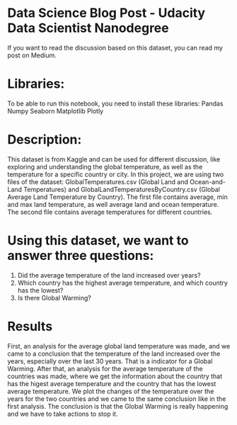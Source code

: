 # Data Science Blog Post - Udacity Data Scientist Nanodegree

If you want to read the discussion based on this dataset, you can read my post on Medium. 

# Libraries:

To be able to run this notebook, you need to install these libraries:
Pandas
Numpy
Seaborn
Matplotlib
Plotly

# Description:
This dataset is from Kaggle and can be used for different discussion, like exploring and understanding the global temperature, as well as the temperature for a specific country or city. In this project, we are using two files of the dataset: GlobalTemperatures.csv (Global Land and Ocean-and-Land Temperatures) and GlobalLandTemperaturesByCountry.csv (Global Average Land Temperature by Country). 
The first file contains average, min and max land temperature, as well average land and ocean temperature.
The second file contains average temperatures for different countries.

# Using this dataset, we want to answer three questions:
1. Did the average temperature of the land increased over years?
2. Which country has the highest average temperature, and which country has the lowest?
3. Is there Global Warming?

# Results
First, an analysis for the average global land temperature was made, and we came to a conclusion that the temperature of the land increased over the years, especially over the last 30 years. That is a indicator for a Global Warming. After that, an analysis for the average temperature of the countries was made, where we get the information about the country that has the higest average temperature and the country that has the lowest average temperature. We plot the changes of the temperature over the years for the two countries and we came to the same conclusion like in the first analysis. The conclusion is that the Global Warming is really happening and we have to take actions to stop it.

